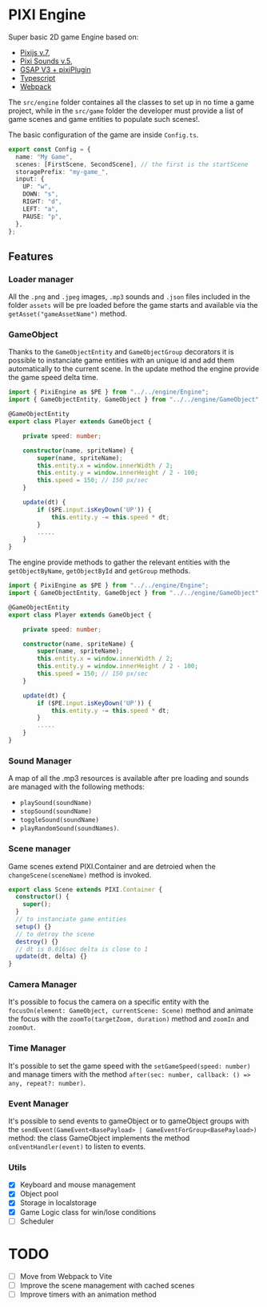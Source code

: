 # PIXI Engine

Super basic 2D game Engine based on:

- [Pixijs v.7](https://pixijs.com/),
- [Pixi Sounds v.5](https://pixijs.io/sound/examples/index.html),
- [ GSAP V3 + pixiPlugin](https://greensock.com/docs/v3/Plugins/PixiPlugin)
- [Typescript](https://www.typescriptlang.org/)
- [Webpack](https://webpack.js.org/)

The `src/engine` folder containes all the classes to set up in no time a game project, while in the `src/game` folder the developer must provide a list of game scenes and game entities to populate such scenes!.

The basic configuration of the game are inside `Config.ts`.

```typescript
export const Config = {
  name: "My Game",
  scenes: [FirstScene, SecondScene], // the first is the startScene
  storagePrefix: "my-game_",
  input: {
    UP: "w",
    DOWN: "s",
    RIGHT: "d",
    LEFT: "a",
    PAUSE: "p",
  },
};
```

## Features

### Loader manager

All the `.png` and `.jpeg` images, `.mp3` sounds and `.json` files included in the folder `assets` will be pre loaded before the game starts and available via the `getAsset("gameAssetName")` method.

### GameObject

Thanks to the `GameObjectEntity` and `GameObjectGroup` decorators it is possible to instanciate game entities with an unique id and add them automatically to the current scene. In the update method the engine provide the game speed delta time.

```typescript
import { PixiEngine as $PE } from "../../engine/Engine";
import { GameObjectEntity, GameObject } from "../../engine/GameObject"

@GameObjectEntity
export class Player extends GameObject {

    private speed: number;

    constructor(name, spriteName) {
        super(name, spriteName);
        this.entity.x = window.innerWidth / 2;
        this.entity.y = window.innerHeight / 2 - 100;
        this.speed = 150; // 150 px/sec
    }

    update(dt) {
        if ($PE.input.isKeyDown('UP')) {
            this.entity.y -= this.speed * dt;
        }
        .....
    }
}
```

The engine provide methods to gather the relevant entities with the `getObjectByName`, `getObjectById` and `getGroup` methods.

```typescript
import { PixiEngine as $PE } from "../../engine/Engine";
import { GameObjectEntity, GameObject } from "../../engine/GameObject"

@GameObjectEntity
export class Player extends GameObject {

    private speed: number;

    constructor(name, spriteName) {
        super(name, spriteName);
        this.entity.x = window.innerWidth / 2;
        this.entity.y = window.innerHeight / 2 - 100;
        this.speed = 150; // 150 px/sec
    }

    update(dt) {
        if ($PE.input.isKeyDown('UP')) {
            this.entity.y -= this.speed * dt;
        }
        .....
    }
}
```

### Sound Manager

A map of all the .mp3 resources is available after pre loading and sounds are managed with the following methods:

- `playSound(soundName)`
- `stopSound(soundName)`
- `toggleSound(soundName)`
- `playRandomSound(soundNames)`.

### Scene manager

Game scenes extend PIXI.Container and are detroied when the `changeScene(sceneName)` method is invoked.

```typescript
export class Scene extends PIXI.Container {
  constructor() {
    super();
  }
  // to instanciate game entities
  setup() {}
  // to detroy the scene
  destroy() {}
  // dt is 0.016sec delta is close to 1
  update(dt, delta) {}
}
```

### Camera Manager

It's possible to focus the camera on a specific entity with the `focusOn(element: GameObject, currentScene: Scene)` method and animate the focus with the `zoomTo(targetZoom, duration)` method and `zoomIn` and `zoomOut`.

### Time Manager

It's possible to set the game speed with the `setGameSpeed(speed: number)` and manage timers with the method `after(sec: number, callback: () => any, repeat?: number)`.

### Event Manager

It's possible to send events to gameObject or to gameObject groups with the `sendEvent(GameEvent<BasePayload> | GameEventForGroup<BasePayload>)` method: the class GameObject implements the method `onEventHandler(event)` to listen to events.

### Utils

- [x] Keyboard and mouse management
- [x] Object pool
- [x] Storage in localstorage
- [x] Game Logic class for win/lose conditions
- [ ] Scheduler

# TODO

- [ ] Move from Webpack to Vite
- [ ] Improve the scene management with cached scenes
- [ ] Improve timers with an animation method
